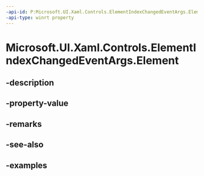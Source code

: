```yaml
---
-api-id: P:Microsoft.UI.Xaml.Controls.ElementIndexChangedEventArgs.Element
-api-type: winrt property
---
```


<!-- Property syntax.
public UIElement Element { get; }
-->

# Microsoft.UI.Xaml.Controls.ElementIndexChangedEventArgs.Element

## -description

## -property-value

## -remarks

## -see-also

## -examples

